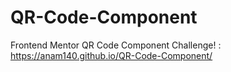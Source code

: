 # QR-Code-Component

Frontend Mentor QR Code Component Challenge! : 
 https://anam140.github.io/QR-Code-Component/
